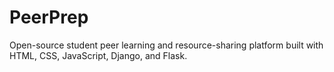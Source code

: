 # PeerPrep
Open-source student peer learning and resource-sharing platform built with HTML, CSS, JavaScript, Django, and Flask.
